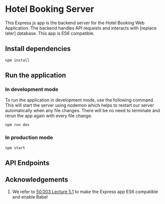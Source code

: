 # Hotel Booking Server
This Express.js app is the backend server for the Hotel Booking Web Application. The backend handles API requests and interacts with [replace later] database. This app is ES6 compatible.

## Install dependencies
```
npm install
```
## Run the application
### In development mode
To run the application in development mode, use the following command. This will start the server using nodemon which helps to restart our server automatically when any file changes. There will be no need to terminate and rerun the app again with every file change.

```bash
npm run dev
```

### In production mode
```
npm start
```

## API Endpoints
## Acknowledgements
1. We refer to [50.003 Lecture 5.1](https://sutd50003.github.io/notes/l5_1_expressjs_backend_mongo/#to-make-the-express-app-es6-compatible-optional) to make the Express app ES6 compatible and enable Babel